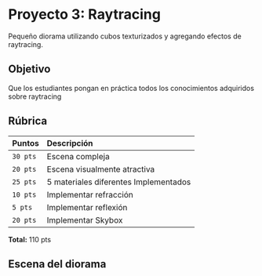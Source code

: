 # Proyecto 3: Raytracing

Pequeño diorama utilizando cubos texturizados y agregando efectos de raytracing.

## Objetivo

Que los estudiantes pongan en práctica todos los conocimientos adquiridos sobre raytracing

## Rúbrica

| Puntos | Descripción                     |
| :-------- | :-------------------------------- |
| `30 pts`      | Escena compleja |
| `20 pts`      | Escena visualmente atractiva |
| `25 pts`      | 5 materiales diferentes Implementados |
| `10 pts`      | Implementar refracción |
| `5 pts`       | Implementar reflexión  |
| `20 pts`      | Implementar Skybox |

**Total:** 110 pts

## Escena del diorama
